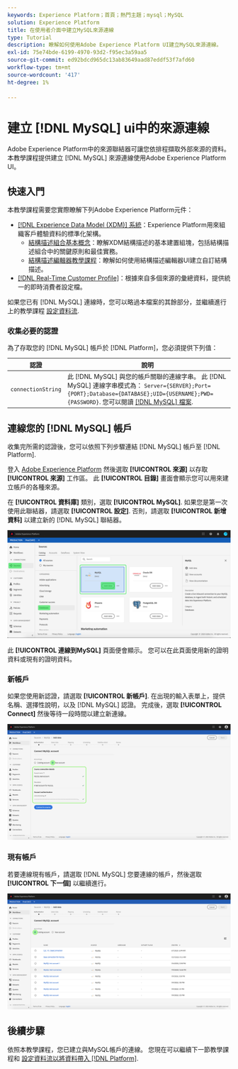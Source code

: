 ```yaml
---
keywords: Experience Platform；首頁；熱門主題；mysql；MySQL
solution: Experience Platform
title: 在使用者介面中建立MySQL來源連線
type: Tutorial
description: 瞭解如何使用Adobe Experience Platform UI建立MySQL來源連線。
exl-id: 75e74bde-6199-4970-93d2-f95ec3a59aa5
source-git-commit: ed92bdcd965dc13ab83649aad87eddf53f7afd60
workflow-type: tm+mt
source-wordcount: '417'
ht-degree: 1%

---
```


# 建立 [!DNL MySQL] ui中的來源連線

Adobe Experience Platform中的來源聯結器可讓您依排程擷取外部來源的資料。 本教學課程提供建立 [!DNL MySQL] 來源連線使用Adobe Experience Platform UI。

## 快速入門

本教學課程需要您實際瞭解下列Adobe Experience Platform元件：

* [[!DNL Experience Data Model (XDM)] 系統](../../../../../xdm/home.md)：Experience Platform用來組織客戶體驗資料的標準化架構。
   * [結構描述組合基本概念](../../../../../xdm/schema/composition.md)：瞭解XDM結構描述的基本建置組塊，包括結構描述組合中的關鍵原則和最佳實務。
   * [結構描述編輯器教學課程](../../../../../xdm/tutorials/create-schema-ui.md)：瞭解如何使用結構描述編輯器UI建立自訂結構描述。
* [[!DNL Real-Time Customer Profile]](../../../../../profile/home.md)：根據來自多個來源的彙總資料，提供統一的即時消費者設定檔。

如果您已有 [!DNL MySQL] 連線時，您可以略過本檔案的其餘部分，並繼續進行上的教學課程 [設定資料流](../../dataflow/databases.md).

### 收集必要的認證

為了存取您的 [!DNL MySQL] 帳戶於 [!DNL Platform]，您必須提供下列值：

| 認證 | 說明 |
| ---------- | ----------- |
| `connectionString` | 此 [!DNL MySQL] 與您的帳戶關聯的連線字串。 此 [!DNL MySQL] 連線字串模式為： `Server={SERVER};Port={PORT};Database={DATABASE};UID={USERNAME};PWD={PASSWORD}`. 您可以閱讀 [[!DNL MySQL] 檔案](https://dev.mysql.com/doc/connector-net/en/connector-net-connections-string.html). |

## 連線您的 [!DNL MySQL] 帳戶

收集完所需的認證後，您可以依照下列步驟連結 [!DNL MySQL] 帳戶至 [!DNL Platform].

登入 [Adobe Experience Platform](https://platform.adobe.com) 然後選取 **[!UICONTROL 來源]** 以存取 **[!UICONTROL 來源]** 工作區。 此 **[!UICONTROL 目錄]** 畫面會顯示您可以用來建立帳戶的各種來源。

在 **[!UICONTROL 資料庫]** 類別，選取 **[!UICONTROL MySQL]**. 如果您是第一次使用此聯結器，請選取 **[!UICONTROL 設定]**. 否則，請選取 **[!UICONTROL 新增資料]** 以建立新的 [!DNL MySQL] 聯結器。

![](../../../../images/tutorials/create/my-sql/catalog.png)

此 **[!UICONTROL 連線到MySQL]** 頁面便會顯示。 您可以在此頁面使用新的證明資料或現有的證明資料。

### 新帳戶

如果您使用新認證，請選取 **[!UICONTROL 新帳戶]**. 在出現的輸入表單上，提供名稱、選擇性說明，以及 [!DNL MySQL] 認證。 完成後，選取 **[!UICONTROL Connect]** 然後等待一段時間以建立新連線。

![](../../../../images/tutorials/create/my-sql/new.png)

### 現有帳戶

若要連線現有帳戶，請選取 [!DNL MySQL] 您要連線的帳戶，然後選取 **[!UICONTROL 下一個]** 以繼續進行。

![](../../../../images/tutorials/create/my-sql/existing.png)

## 後續步驟

依照本教學課程，您已建立與MySQL帳戶的連線。 您現在可以繼續下一節教學課程和 [設定資料流以將資料帶入 [!DNL Platform]](../../dataflow/databases.md).
